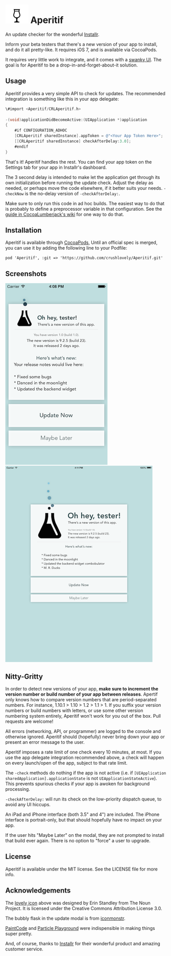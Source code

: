 # ![icon](tulip-glass.png) Aperitif

<!--
[![Version](http://cocoapod-badges.herokuapp.com/v/Aperitif/badge.png)](http://cocoadocs.org/docsets/Aperitif)
[![Platform](http://cocoapod-badges.herokuapp.com/p/Aperitif/badge.png)](http://cocoadocs.org/docsets/Aperitif)
-->

An update checker for the wonderful [Installr](https://installr-app.com).

Inform your beta testers that there's a new version of your app to install, and do it all pretty-like. It requires iOS 7, and is available via CocoaPods.

It requires very little work to integrate, and it comes with a [swanky UI](#screenshots). The goal is for Aperitif to be a drop-in-and-forget-about-it solution.

## Usage
Aperitif provides a very simple API to check for updates. The recommended integration is something like this in your app delegate:

```objective-c
\#import <Aperitif/CRLAperitif.h>

-(void)applicationDidBecomeActive:(UIApplication *)application
{
    #if CONFIGURATION_ADHOC
    [CRLAperitif sharedInstance].appToken = @"<Your App Token Here>";
    [[CRLAperitif sharedInstance] checkAfterDelay:3.0];
    #endif
}
```

That's it! Aperitif handles the rest. You can find your app token on the Settings tab for your app in Installr's dashboard.

The 3 second delay is intended to make let the application get through its own initialization before running the update check. Adjust the delay as needed, or perhaps move the code elsewhere, if it better suits your needs. `-checkNow` is the no-delay version of `-checkAfterDelay:`.

Make sure to only run this code in ad hoc builds. The easiest way to do that is probably to define a preprocessor variable in that configuration. See the [guide in CocoaLumberjack's wiki](https://github.com/CocoaLumberjack/CocoaLumberjack/wiki/XcodeTricks#details) for one way to do that.

## Installation
Aperitif is available through [CocoaPods](http://cocoapods.org), Until an official spec is merged, you can use it by adding the following line to your Podfile:

    pod 'Aperitif', :git => 'https://github.com/crushlovely/Aperitif.git'

## Screenshots
![iPhone screenshot](screenshot-iphone.png) ![iPad screenshot](screenshot-ipad.png)

## Nitty-Gritty
In order to detect new versions of your app, **make sure to increment the version number or build number of your app between releases**. Apertif only knows how to compare version numbers that are period-separated numbers. For instance, 1.10.1 > 1.10 > 1.2 > 1.1 > 1. If you suffix your version numbers or build numbers with letters, or use some other version numbering system entirely, Aperitif won't work for you out of the box. Pull requests are welcome!

All errors (networking, API, or programmer) are logged to the console and otherwise ignored. Aperitif should (hopefully) never bring down your app or present an error message to the user.

Aperitif imposes a rate limit of one check every 10 minutes, at most. If you use the app delegate integration recommended above, a check will happen on every launch/open of the app, subject to that rate limit.

The `-check` methods do nothing if the app is not active (i.e. if `[UIApplication sharedApplication].applicationState` is not `UIApplicationStateActive`). This prevents spurious checks if your app is awoken for background processing.

`-checkAfterDelay:` will run its check on the low-priority dispatch queue, to avoid any UI hiccups.

An iPad and iPhone interface (both 3.5" and 4") are included. The iPhone interface is portrait-only, but that should hopefully have no impact on your app.

If the user hits "Maybe Later" on the modal, they are not prompted to install that build ever again. There is no option to "force" a user to upgrade.

## License
Aperitif is available under the MIT license. See the LICENSE file for more info.

## Acknowledgements
The [lovely icon](http://thenounproject.com/term/tulip-glass/30573/) above was designed by Erin Standley from The Noun Project. It is licensed under the Creative Commons Attribution License 3.0.

The bubbly flask in the update modal is from [iconmonstr](http://iconmonstr.com/flask-7-icon/).

[PaintCode](http://www.paintcodeapp.com/) and [Particle Playground](http://www.vigorouscoding.com/mac-apps/particle-playground/) were indispensible in making things super pretty.

And, of course, thanks to [Installr](https://installrapp.com) for their wonderful product and amazing customer service.
